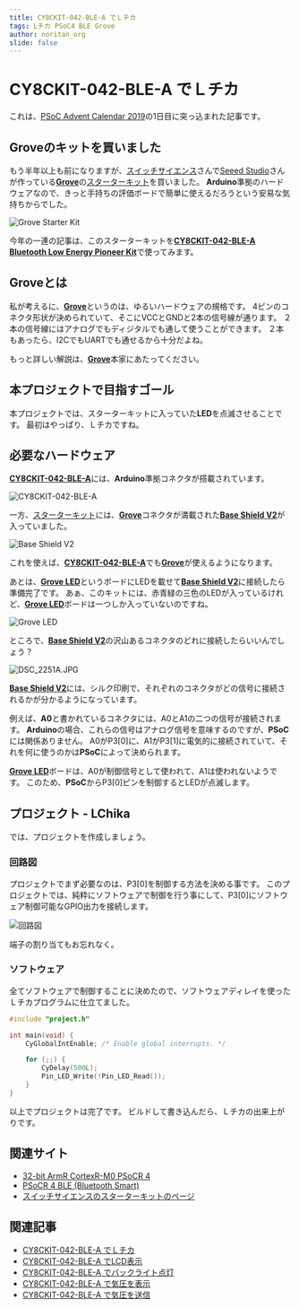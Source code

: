 ```yaml
---
title: CY8CKIT-042-BLE-A でＬチカ
tags: Lチカ PSoC4 BLE Grove
author: noritan_org
slide: false
---
```

# CY8CKIT-042-BLE-A でＬチカ

これは、[PSoC Advent Calendar 2019]の1日目に突っ込まれた記事です。

## Groveのキットを買いました

もう半年以上も前になりますが、[スイッチサイエンス][Switch Science]さんで[Seeed Studio]さんが作っている[**Grove**][Grove]の[スターターキット][Grove Starter Kit]を買いました。
**Arduino**準拠のハードウェアなので、きっと手持ちの評価ボードで簡単に使えるだろうという安易な気持ちからでした。

![Grove Starter Kit](./images/GroveStarterKit.jpeg "Grove Starter Kit")

今年の一連の記事は、このスターターキットを[**CY8CKIT-042-BLE-A Bluetooth Low Energy Pioneer Kit**][CY8CKIT-042-BLE-A]で使ってみます。


## Groveとは

私が考えるに、[**Grove**][Grove]というのは、ゆるいハードウェアの規格です。
4ピンのコネクタ形状が決められていて、そこにVCCとGNDと2本の信号線が通ります。
２本の信号線にはアナログでもディジタルでも通して使うことができます。
２本もあったら、I2CでもUARTでも通せるから十分だよね。

もっと詳しい解説は、[**Grove**][Grove]本家にあたってください。


## 本プロジェクトで目指すゴール

本プロジェクトでは、スターターキットに入っていた**LED**を点滅させることです。
最初はやっぱり、Ｌチカですね。


## 必要なハードウェア

[**CY8CKIT-042-BLE-A**][CY8CKIT-042-BLE-A]には、**Arduino**準拠コネクタが搭載されています。

![CY8CKIT-042-BLE-A](./images/CY8CKIT-042-BLE-A.png "CY8CKIT-042-BLE-A")

一方、[スターターキット][Grove Starter Kit]には、[**Grove**][Grove]コネクタが満載された[**Base Shield V2**][Base Shield V2]が入っていました。

![Base Shield V2](./images/BaseShieldV2.jpeg "Base Shield V2")

これを使えば、[**CY8CKIT-042-BLE-A**][CY8CKIT-042-BLE-A]でも[**Grove**][Grove]が使えるようになります。

あとは、[**Grove LED**][Grove LED]というボードにLEDを載せて[**Base Shield V2**][Base Shield V2]に接続したら準備完了です。
あぁ、このキットには、赤青緑の三色のLEDが入っているけれど、[**Grove LED**][Grove LED]ボードは一つしか入っていないのですね。

![Grove LED](./images/GroveLed.jpeg "Grove LED")

ところで、[**Base Shield V2**][Base Shield V2]の沢山あるコネクタのどれに接続したらいいんでしょう？

![DSC_2251A.JPG](./images/DSC_2251A.JPG "接続先コネクタ")

[**Base Shield V2**][Base Shield V2]には、シルク印刷で、それぞれのコネクタがどの信号に接続されるかが分かるようになっています。

例えば、**A0**と書かれているコネクタには、A0とA1の二つの信号が接続されます。
**Arduino**の場合、これらの信号はアナログ信号を意味するのですが、**PSoC**には関係ありません。
A0がP3[0]に、A1がP3[1]に電気的に接続されていて、それを何に使うのかは**PSoC**によって決められます。

[**Grove LED**][Grove LED]ボードは、A0が制御信号として使われて、A1は使われないようです。
このため、**PSoC**からP3[0]ピンを制御するとLEDが点滅します。


## プロジェクト - LChika

では、プロジェクトを作成しましょう。


### 回路図

プロジェクトでまず必要なのは、P3[0]を制御する方法を決める事です。
このプロジェクトでは、純粋にソフトウェアで制御を行う事にして、P3[0]にソフトウェア制御可能なGPIO出力を接続します。

![回路図](./images/schematic1.png "回路図")

端子の割り当てもお忘れなく。


### ソフトウェア

全てソフトウェアで制御することに決めたので、ソフトウェアディレイを使ったＬチカプログラムに仕立てました。

```c:main.c
#include "project.h"

int main(void) {
    CyGlobalIntEnable; /* Enable global interrupts. */

    for (;;) {
        CyDelay(500L);
        Pin_LED_Write(!Pin_LED_Read());
    }
}
```

以上でプロジェクトは完了です。
ビルドして書き込んだら、Ｌチカの出来上がりです。


## 関連サイト
* [32-bit ArmR CortexR-M0 PSoCR 4][PSoC 4]
* [PSoCR 4 BLE (Bluetooth Smart)][PSoC 4 BLE]
* [スイッチサイエンスのスターターキットのページ][ssci Starter Kit]

## 関連記事
* [CY8CKIT-042-BLE-A でＬチカ][GLChika]
* [CY8CKIT-042-BLE-A でLCD表示][GLCDShow]
* [CY8CKIT-042-BLE-A でバックライト点灯][GBLChika]
* [CY8CKIT-042-BLE-A で気圧を表示][GBarometer]
* [CY8CKIT-042-BLE-A で気圧を送信][GBLE]

[GLChika]:./README-LChika-ja.md
[GLCDShow]:./README-LCDSHOW-ja.md
[GBLChika]:./README-BLChika-ja.md
[GBarometer]:./README-Barometer-ja.md
[GBLE]:./README-BLE-ja.md
[PSoC Advent Calendar 2019]:https://qiita.com/advent-calendar/2019/psoc
[Switch Science]:https://www.switch-science.com/
[Seeed Studio]:https://www.seeedstudio.com/
[Grove]:https://www.seeedstudio.com/Grove
[Grove Starter Kit]:https://www.seeedstudio.com/Grove-Starter-Kit-for-Arduino-p-1855.html
[ssci Starter Kit]:https://www.switch-science.com/catalog/1812/
[CY8CKIT-042-BLE-A]:https://www.cypress.com/cy8ckit-042-ble-a
[Base Shield V2]:https://www.seeedstudio.com/Base-Shield-V2.html
[Grove LED]:https://www.seeedstudio.com/Grove-Red-LED.html
[PSoC 4]:http://www.cypress.com/psoc4
[PSoC 4 BLE]:https://www.cypress.com/products/psoc-4-ble-bluetooth-smart
[repository]:https://github.com/noritan/Advent2019
